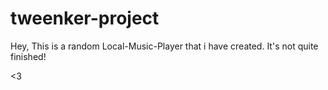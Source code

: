 # tweenker-project

Hey,
This is a random Local-Music-Player that i have created.
It's not quite finished!

<3

